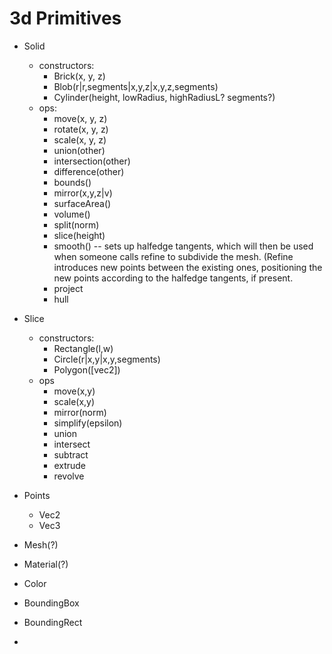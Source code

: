 # 3d Primitives

* Solid
  * constructors:
    * Brick(x, y, z)
    * Blob(r|r,segments|x,y,z|x,y,z,segments)
    * Cylinder(height, lowRadius, highRadiusL? segments?)
  * ops:
    * move(x, y, z)
    * rotate(x, y, z)
    * scale(x, y, z)
    * union(other)
    * intersection(other)
    * difference(other)
    * bounds()
    * mirror(x,y,z|v)
    * surfaceArea()
    * volume()
    * split(norm)
    * slice(height)
    * smooth()  -- sets up halfedge tangents, which will then be
                  used when someone calls refine to subdivide the
                  mesh. (Refine introduces new points between the existing
                  ones, positioning the new points according to the
                  halfedge tangents, if present.
    * project
    * hull

* Slice
  * constructors:
    * Rectangle(l,w)
    * Circle(r|x,y|x,y,segments)
    * Polygon([vec2])
  * ops
    * move(x,y)
    * scale(x,y)
    * mirror(norm)
    * simplify(epsilon)
    * union
    * intersect
    * subtract
    * extrude
    * revolve
* Points
  * Vec2
  * Vec3
* Mesh(?)
* Material(?)
* Color
* BoundingBox
* BoundingRect
*
